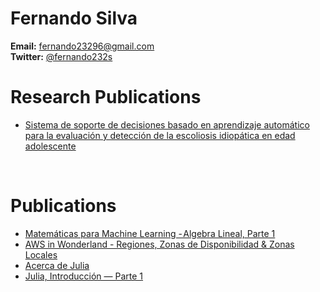 # Fernando Silva
<b>Email:</b> fernando23296@gmail.com
<br>
<b>Twitter:</b> [@fernando232s](https://www.twitter.com/fernando232s)

# Research Publications
* [Sistema de soporte de decisiones basado en aprendizaje automático para la evaluación y detección de la escoliosis idiopática en edad adolescente](http://www.bibvirtual.ucb.edu.bo:8000/opac/Record/101005393/Description#tabnav)
<br/>

# Publications
* [Matemáticas para Machine Learning - Algebra Lineal, Parte 1](https://medium.com/data-science-bolivia/matem%C3%A1ticas-para-machine-learning-algebra-lineal-d3b67b521aea)
* [AWS in Wonderland - Regiones, Zonas de Disponibilidad & Zonas Locales](https://medium.com/@fernando232s/aws-in-wonderland-regiones-zonas-de-disponibilidad-zonas-locales-28f8ae9f03d0)
* [Acerca de Julia](https://planetachatbot.com/acerca-de-julia-1cd32e06dcb9)
* [Julia, Introducción — Parte 1](https://planetachatbot.com/parte-1-introduccion-julia-sistema-de-nlp-6a98e466f138)
